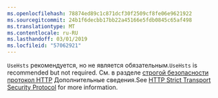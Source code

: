 ```yaml
---
ms.openlocfilehash: 78874ed89c1c871dcf30f2509cf8fe06e9621922
ms.sourcegitcommit: 24b1f6decbb17bb22a45166e5fdb0845c65af498
ms.translationtype: MT
ms.contentlocale: ru-RU
ms.lasthandoff: 03/01/2019
ms.locfileid: "57062921"
---
```

<span data-ttu-id="8d6d2-101">`UseHsts` рекомендуется, но не является обязательным.</span><span class="sxs-lookup"><span data-stu-id="8d6d2-101">`UseHsts` is recommended but not required.</span></span> <span data-ttu-id="8d6d2-102">См. в разделе [строгой безопасности протокол HTTP](xref:security/enforcing-ssl#http-strict-transport-security-protocol-hsts) Дополнительные сведения.</span><span class="sxs-lookup"><span data-stu-id="8d6d2-102">See [HTTP Strict Transport Security Protocol](xref:security/enforcing-ssl#http-strict-transport-security-protocol-hsts) for more information.</span></span>
